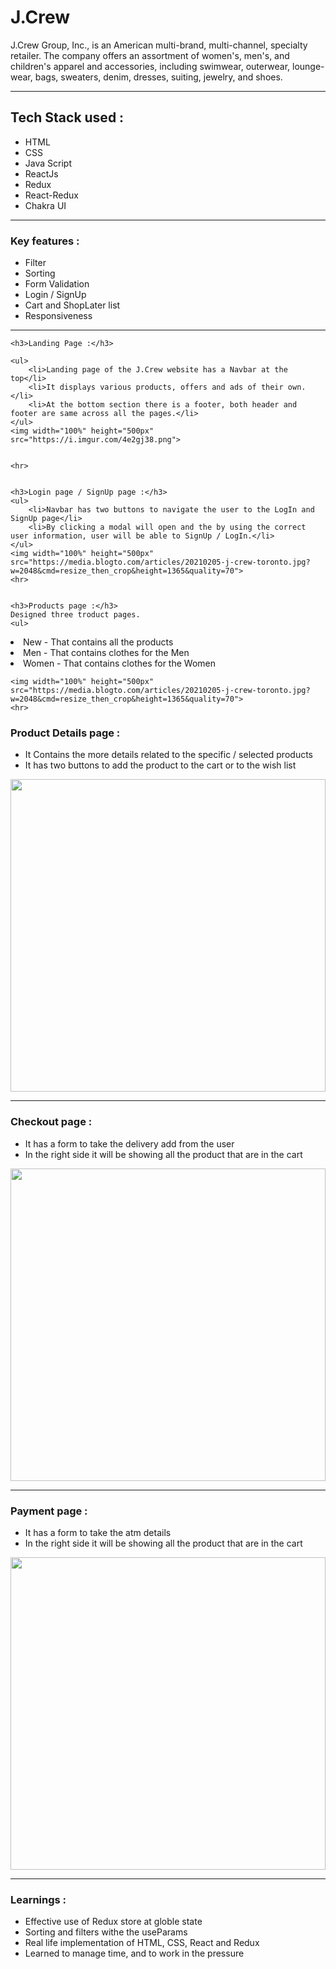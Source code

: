 <!DOCTYPE html>
<html lang="en">
<head>
    <meta charset="UTF-8">
    <meta http-equiv="X-UA-Compatible" content="IE=edge">
    <meta name="viewport" content="width=device-width, initial-scale=1.0">
    <title>Document</title>
</head>
<body>
    <h1>J.Crew</h1>
    <p>J.Crew Group, Inc., is an American multi-brand, multi-channel, specialty retailer. The company offers an assortment of women's, men's, and children's apparel and accessories, including swimwear, outerwear, lounge-wear, bags, sweaters, denim, dresses, suiting, jewelry, and shoes.</p>
    <hr>
    <h2>Tech Stack used :</h2>
    <ul>
        <li>HTML</li>
        <li>CSS</li>
        <li>Java Script</li>
        <li>ReactJs</li>
        <li>Redux</li>
        <li>React-Redux</li>
        <li>Chakra UI</li>
    </ul>
    <hr>
    <h3>Key features :</h3>
    <ul>
        <li>Filter</li>
        <li>Sorting</li>
        <li>Form Validation</li>
        <li>Login / SignUp</li>
        <li>Cart and ShopLater list</li>
        <li>Responsiveness</li>
    </ul>
    <hr>


    <h3>Landing Page :</h3>

    <ul>
        <li>Landing page of the J.Crew website has a Navbar at the top</li>
        <li>It displays various products, offers and ads of their own.</li>
        <li>At the bottom section there is a footer, both header and footer are same across all the pages.</li>
    </ul>
    <img width="100%" height="500px" src="https://i.imgur.com/4e2gj38.png">
    
    
    <hr>


    <h3>Login page / SignUp page :</h3>
    <ul>
        <li>Navbar has two buttons to navigate the user to the LogIn and SignUp page</li>
        <li>By clicking a modal will open and the by using the correct user information, user will be able to SignUp / LogIn.</li>
    </ul>
    <img width="100%" height="500px" src="https://media.blogto.com/articles/20210205-j-crew-toronto.jpg?w=2048&cmd=resize_then_crop&height=1365&quality=70">
    <hr>


    <h3>Products page :</h3>
    Designed three troduct pages.
    <ul>
<li>New - That contains all the products</li>
<li> Men - That contains clothes for the Men</li>
<li>Women - That contains clothes for the Women</li>
    </ul>
    
    <img width="100%" height="500px" src="https://media.blogto.com/articles/20210205-j-crew-toronto.jpg?w=2048&cmd=resize_then_crop&height=1365&quality=70">
    <hr>

<h3>Product Details page :</h3>
<ul>
    <li>It Contains the more details related to the specific / selected products</li>
    <li>It has two buttons to add the product to the cart or to the wish list</li>
</ul>
<img width="100%" height="500px" src="https://media.blogto.com/articles/20210205-j-crew-toronto.jpg?w=2048&cmd=resize_then_crop&height=1365&quality=70">
<hr>

<h3>Checkout page :</h3>
<ul>
    <li>It has a form to take the delivery add from the user</li>
    <li>In the right side it will be showing all the product that are in the cart</li>
</ul>
<img width="100%" height="500px" src="https://media.blogto.com/articles/20210205-j-crew-toronto.jpg?w=2048&cmd=resize_then_crop&height=1365&quality=70">
<hr>
<h3>Payment page :</h3>
<ul>
    <li>It has a form to take the atm details</li>
    <li>In the right side it will be showing all the product that are in the cart</li>
</ul>
<img width="100%" height="500px" src="https://media.blogto.com/articles/20210205-j-crew-toronto.jpg?w=2048&cmd=resize_then_crop&height=1365&quality=70">
<hr>


<h3>Learnings :</h3>
<ul>
    <li>Effective use of Redux store at globle state</li>
    <li>Sorting and filters withe the useParams</li>
    <li>Real life implementation of HTML, CSS, React and Redux</li>
    <li>Learned to manage time, and to work in the pressure</li>
</ul>


</body>
</html>
